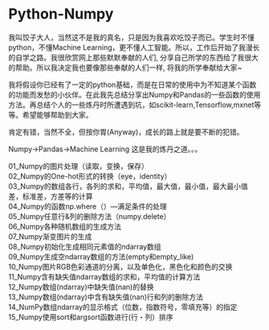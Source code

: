 # Python-Numpy

我叫饺子大人，当然这不是我的真名，只是因为我喜欢吃饺子而已。学生时不懂python，不懂Machine Learning，更不懂人工智能。所以，工作后开始了我漫长的自学之路。我很欣赏网上那些默默奉献的人们, 分享自己所学的东西给了我很大的帮助。所以我决定我也要像那些奉献的人们一样, 将我的所学奉献给大家~

我将假设你已经有了一定的python基础，而是在日常的使用中为不知道某个函数的功能而发愁的小伙伴。在此我先总结分享出Numpy和Pandas的一些函数的使用方法。再总结个人的一些炼丹时所遭遇到坑，如scikit-learn,Tensorflow,mxnet等等。希望能够帮助到大家。

肯定有错，当然不全，但按你胃(Anyway)，成长的路上就是要不断的犯错。 

Numpy→Pandas→Machine Learning 这是我的炼丹之道。。。

01_Numpy的图片处理（读取，变换，保存）\
02_Numpy的One-hot形式的转换（eye，identity）\
03_Numpy的数组各行，各列的求和，平均值，最大值，最小值，最大最小值差，标准差，方差等的计算\
04_Numpy的函数np.where（）—满足条件的处理\
05_Numpy任意行&列的删除方法（numpy.delete）\
06_Numpy各种随机数组的生成方法\
07_Numpy渐变图片的生成\
08_Numpy初始化生成相同元素值的ndarray数组\
09_Numpy生成空ndarray数组的方法(empty和empty_like)\
10_Numpy图片RGB色彩通道的分离，以及单色化，黑色化和颜色的交换\
11_Numpy含有缺失值ndarray数组的求和，平均值的计算方法\
12_Numpy数组(ndarray)中缺失值(nan)的替换\
13_Numpy数组(ndarray)中含有缺失值(nan)行和列的删除方法\
14_NumPy数组ndarray的显示格式（位数，指数符号，零填充等）的指定\
15_Numpy使用sort和argsort函数进行(行・列）排序
